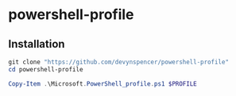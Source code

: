 # powershell-profile

## Installation
```powershell
git clone "https://github.com/devynspencer/powershell-profile"
cd powershell-profile

Copy-Item .\Microsoft.PowerShell_profile.ps1 $PROFILE
```
